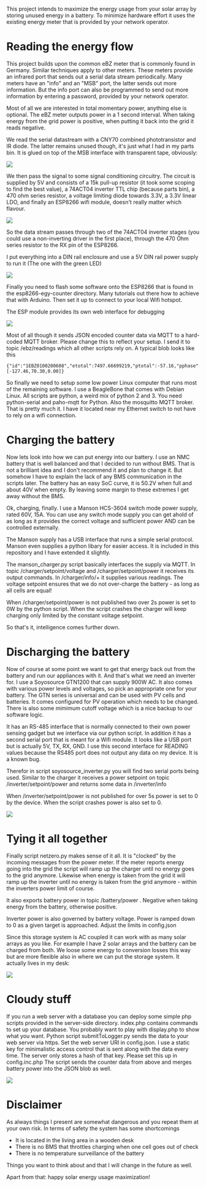 This project intends to maximize the energy usage from your solar array by storing unused energy in a battery.
To minimize hardware effort it uses the existing energy meter that is provided by your network operator.

# Reading the energy flow
This project builds upon the common eBZ meter that is commonly found in Germany. Similar techniques apply to other meters.
These meters provide an infrared port that sends out a serial data stream periodically. Many meters have an "info" and an "MSB" port, the latter sends out more information. But the info port can also be programmed to send out more information by entering a password, provided by your network operator.

Most of all we are interested in total momentary power, anything else is optional. The eBZ meter outputs power in a 1 second interval. When taking energy from the grid power is positive, when putting it back into the grid it reads negative.

We read the serial datastream with a CNY70 combined phototransistor and IR diode. The latter remains unused though, it's just what I had in my parts bin. It is glued on top of the MSB interface with transparent tape, obviously:

![](images/cny70.jpg)

We then pass the signal to some signal conditioning circuitry. The circuit is supplied by 5V and consists of a 15k pull-up resistor (it took some scoping to find the best value), a 74ACT04 inverter TTL chip (because parts bin), a 470 ohm series resistor, a voltage limiting diode towards 3.3V, a 3.3V linear LDO, and finally an ESP8266 wifi module, doesn't really matter which flavour.

![](images/esp-prototype.jpg)

So the data stream passes through two of the 74ACT04 inverter stages (you could use a non-inverting driver in the first place), through the 470 Ohm series resistor to the RX pin of the ESP8266.

I put everything into a DIN rail enclosure and use a 5V DIN rail power supply to run it (The one with the green LED)

![](images/cabinet.jpg)

Finally you need to flash some software onto the ESP8266 that is found in the esp8266-egy-counter directory. Many tutorials out there how to achieve that with Arduino. Then set it up to connect to your local Wifi hotspot.

The ESP module provides its own web interface for debugging

![](images/webinterface_counter.png)

Most of all though it sends JSON encoded counter data via MQTT to a hard-coded MQTT broker. Please change this to reflect your setup. I send it to topic /ebz/readings which all other scripts rely on. A typical blob looks like this

    {"id":"1EBZ0100200608","etotal":7497.66699219,"ptotal":-57.16,"pphase":[-127.46,70.30,0.00]}
    
So finally we need to setup some low power Linux computer that runs most of the remaining software. I use a BeagleBone that comes with Debian Linux. All scripts are python, a weird mix of python 2 and 3. You need python-serial and paho-mqtt for Python. Also the mosquitto MQTT broker. That is pretty much it. I have it located near my Ethernet switch to not have to rely on a wifi connection.

# Charging the battery
Now lets look into how we can put energy into our battery. I use an NMC battery that is well balanced and that I decided to run without BMS. That is not a brilliant idea and I don't recommend it and plan to change it. But somehow I have to explain the lack of any BMS communication in the scripts later. The battery has an easy SoC curve, it is 50.2V when full and about 40V when empty. By leaving some margin to these extremes I get away without the BMS.

Ok, charging, finally. I use a Manson HCS-3604 switch mode power supply, rated 60V, 15A. You can use any switch mode supply you can get ahold of as long as it provides the correct voltage and sufficient power AND can be controlled externally.

The Manson supply has a USB interface that runs a simple serial protocol. Manson even supplies a python libary for easier access. It is included in this repository and I have extended it slightly.

The manson_charger.py script basically interfaces the supply via MQTT. In topic /charger/setpoint/voltage and /charger/setpoint/power it receives its output commands. In /charger/info/+ it supplies various readings. The voltage setpoint ensures that we do not over-charge the battery - as long as all cells are equal!

When /charger/setpoint/power is not published two over 2s power is set to 0W by the python script. When the script crashes the charger will keep charging  only limited by the constant voltage setpoint.

So that's it, intelligence comes further down.

# Discharging the battery
Now of course at some point we want to get that energy back out from the battery and run our appliances with it. And that's what we need an inverter for. I use a Soyosource GTN1200 that can supply 900W AC. It also comes with various power levels and voltages, so pick an appropriate one for your battery. The GTN series is universal and can be used with PV cells and batteries. It comes configured for PV operation which needs to be changed. There is also some mimimum cutoff voltage which is a nice backup to our software logic.

It has an RS-485 interface that is normally connected to their own power sensing gadget but we interface via our python script. In addition it has a second serial port that is meant for a Wifi module. It looks like a USB port but is actually 5V, TX, RX, GND. I use this second interface for READING values because the RS485 port does not output any data on my device. It is a known bug.

Therefor in script soyosource_inverter.py you will find two serial ports being used. Similar to the charger it receives a power setpoint on topic /inverter/setpoint/power and returns some data in /inverter/info

When /inverter/setpoint/power is not published for over 5s power is set to 0 by the device. When the script crashes power is also set to 0.

![](images/inverter.jpg)

# Tying it all together
Finally script netzero.py makes sense of it all. It is "clocked" by the incoming messages from the power meter. If the meter reports energy going into the grid the script will ramp up the charger until no energy goes to the grid anymore. Likewise when energy is taken from the grid it will ramp up the inverter until no energy is taken from the grid anymore - within the inverters power limit of course.

It also exports battery power in topic /battery/power . Negative when taking energy from the battery, otherwise positive.

Inverter power is also governed by battery voltage. Power is ramped down to 0 as a given target is approached. Adjust the limits in config.json

Since this storage system is AC coupled it can work with as many solar arrays as you like. For example I have 2 solar arrays and the battery can be charged from both. We loose some energy to conversion losses this way but are more flexible also in where we can put the storage system. It actually lives in my desk:

![](images/system.jpg)

# Cloudy stuff
If you run a web server with a database you can deploy some simple php scripts provided in the server-side directory. index.php contains commands to set up your database. You probably want to play with display.php to show what you want.
Python script submitToLogger.py sends the data to your web server via https. Set the web server URI in config.json. I use a static key for minimalistic access control that is sent along with the data every time. The server only stores a hash of that key. Please set this up in config.inc.php
The script sends the counter data from above and merges battery power into the JSON blob as well.

![](images/web-interface.png)

# Disclaimer
As always things I present are somewhat dangerous and you repeat them at your own risk. In terms of safety the system has some shortcomings
- It is located in the living area in a wooden desk
- There is no BMS that throttles charging when one cell goes out of check
- There is no temperature surveillance of the battery

Things you want to think about and that I will change in the future as well.

Apart from that: happy solar energy usage maximization!
